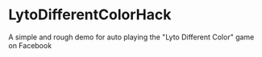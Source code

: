 # LytoDifferentColorHack
A simple and rough demo for auto playing the "Lyto Different Color" game on Facebook 
